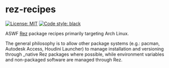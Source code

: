 # rez-recipes
<a href="https://opensource.org/license/mit/"><img alt="License: MIT" src="https://img.shields.io/badge/License-MIT-green.svg"></a>
<a href="https://github.com/psf/black"><img alt="Code style: black" src="https://img.shields.io/badge/code%20style-black-000000.svg"></a>

ASWF [Rez](https://github.com/AcademySoftwareFoundation/rez) package recipes primarily targeting Arch Linux.

The general philosophy is to allow other package systems (e.g.: pacman, Autodesk Access, Houdini Launcher) to manage installation and versioning through _native Rez packages where possible, while environment variables and non-packaged software are managed through Rez.
